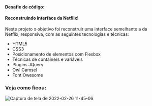 #### Desafio de código:

#### Reconstruindo interface da Netflix!

Neste projeto o objetivo foi reconstruir uma interface semelhante a da Netflix, responsiva, com as seguintes tecnologias e técnicas:

 - HTML5  
 - CSS3 
 - Posicionamento de elementos com Flexbox
 - Técnicas de containers e variáveis 
 - Plugins JQuery   
 - Owl Carosel
 - Font Owesome                  

### Veja como ficou:

![Captura de tela de 2022-02-26 11-45-06](https://user-images.githubusercontent.com/95874624/155847345-b1531cf4-e782-43da-8b1c-c82ed1bd28f9.png)

